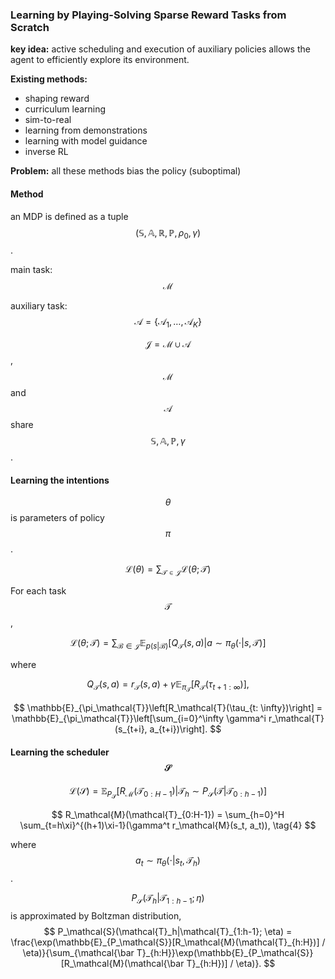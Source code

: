 ### Learning by Playing-Solving Sparse Reward Tasks from Scratch

**key idea:** active scheduling and execution of auxiliary policies allows the agent to efficiently explore its environment.

**Existing methods:**

* shaping reward
* curriculum learning
* sim-to-real
* learning from demonstrations
* learning with model guidance
* inverse RL

**Problem:**  all these methods bias the policy \(suboptimal\)

#### Method

an MDP is defined as a tuple $$(\mathbb{S}, \mathbb{A}, \mathbb{R}, \mathbb{P}, \rho_0, \gamma)$$.

main task: $$\mathcal{M}$$

auxiliary task: $$\mathcal{A} = \{\mathcal{A}_1, \dots, \mathcal{A}_K\}$$

$$\mathcal{J} = \mathcal{M} \cup \mathcal{A}$$, $$\mathcal{M}$$ and $$\mathcal{A}$$ share $$\mathbb{S}, \mathbb{A}, \mathbb{P}, \gamma$$.

#### Learning the intentions

$$\theta$$ is parameters of policy $$\pi$$.


$$
\mathcal{L}(\theta) = \sum_{\mathcal{T} \in \mathcal{J}}\mathcal{L}(\theta; \mathcal{T}) \tag{1}
$$


For each task $$\mathcal{T}$$,


$$
\mathcal{L}(\theta; \mathcal{T}) = \sum_{\mathcal{B} \in \mathcal{J}} \mathbb{E}_{p(s|\mathcal{B})}[Q_\mathcal{T}(s,a)|a \sim \pi_\theta(\cdot|s, \mathcal{T})] \tag{2}
$$


where


$$
Q_\mathcal{T}(s, a) = r_\mathcal{T}(s,a) + \gamma \mathbb{E}_{\pi_\mathcal{T}}[R_\mathcal{T}(\tau_{t+1: \infty})],
$$



$$
\mathbb{E}_{\pi_\mathcal{T}}\left[R_\mathcal{T}(\tau_{t: \infty})\right] = \mathbb{E}_{\pi_\mathcal{T}}\left[\sum_{i=0}^\infty \gamma^i r_\mathcal{T}(s_{t+i}, a_{t+i})\right].
$$


#### Learning the scheduler $$\mathcal{S}$$

$$
\mathcal{L}(\mathcal{S}) = \mathbb{E}_{P_\mathcal{S}}\left[R_\mathcal{M}(\mathcal{T}_{0:H-1})|\mathcal{T}_h \sim P_\mathcal{S}(\mathcal{T}|\mathcal{T}_{0:{h-1}})\right] \tag{3}
$$

$$
R_\mathcal{M}(\mathcal{T}_{0:H-1}) = \sum_{h=0}^H \sum_{t=h\xi}^{(h+1)\xi-1}(\gamma^t r_\mathcal{M}(s_t, a_t)), \tag{4}
$$

where $$a_t \sim \pi_\theta(\cdot|s_t, \mathcal{T}_h)$$.

$$P_\mathcal{S}(\mathcal{T}_h|\mathcal{T}_{1:h-1}; \eta)$$ is approximated by Boltzman distribution, 
$$
P_\mathcal{S}(\mathcal{T}_h|\mathcal{T}_{1:h-1}; \eta) = \frac{\exp(\mathbb{E}_{P_\mathcal{S}}[R_\mathcal{M}(\mathcal{T}_{h:H})] / \eta)}{\sum_{\mathcal{\bar T}_{h:H}}\exp(\mathbb{E}_{P_\mathcal{S}}[R_\mathcal{M}(\mathcal{\bar T}_{h:H})] / \eta)}.
$$


























